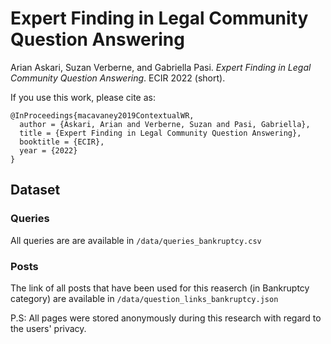 # Expert Finding in Legal Community Question Answering
Arian Askari, Suzan Verberne, and Gabriella Pasi. *Expert Finding in Legal Community Question Answering*. ECIR 2022 (short).

If you use this work, please cite as:

```
@InProceedings{macavaney2019ContextualWR,
  author = {Askari, Arian and Verberne, Suzan and Pasi, Gabriella},
  title = {Expert Finding in Legal Community Question Answering},
  booktitle = {ECIR},
  year = {2022}
}
```
## Dataset

### Queries
All queries are are available in `/data/queries_bankruptcy.csv`

### Posts
The link of all posts that have been used for this reaserch (in Bankruptcy category) are available in `/data/question_links_bankruptcy.json`

P.S: All pages were stored anonymously during this research with regard to the users' privacy.
